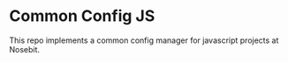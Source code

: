 # Common Config JS

This repo implements a common config manager for javascript projects at Nosebit.
